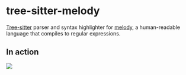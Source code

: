 # tree-sitter-melody

[Tree-sitter](https://github.com/tree-sitter/tree-sitter) parser and syntax highlighter for [melody](https://github.com/yoav-lavi/melody), a human-readable language that compiles to regular expressions.

## In action

![](./assets/screenshot.png)
